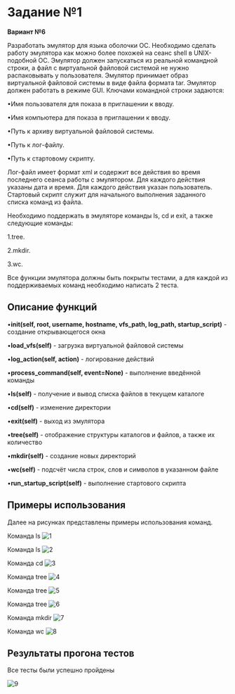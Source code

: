 <h1>Задание №1</h1>

**Вариант №6**

Разработать эмулятор для языка оболочки ОС. Необходимо сделать работу эмулятора как можно более похожей на сеанс shell в UNIX-подобной ОС. Эмулятор должен запускаться из реальной командной строки, а файл с виртуальной файловой системой не нужно распаковывать у пользователя. Эмулятор принимает образ виртуальной файловой системы в виде файла формата tar. Эмулятор должен работать в режиме GUI.
Ключами командной строки задаются:

•Имя пользователя для показа в приглашении к вводу.

•Имя компьютера для показа в приглашении к вводу.

•Путь к архиву виртуальной файловой системы.

•Путь к лог-файлу.

•Путь к стартовому скрипту.

Лог-файл имеет формат xml и содержит все действия во время последнего сеанса работы с эмулятором. Для каждого действия указаны дата и время. Для каждого действия указан пользователь.
Стартовый скрипт служит для начального выполнения заданного списка команд из файла.

Необходимо поддержать в эмуляторе команды ls, cd и exit, а также следующие команды:

1.tree.

2.mkdir.

3.wc.

Все функции эмулятора должны быть покрыты тестами, а для каждой из поддерживаемых команд необходимо написать 2 теста.

<h2>Описание функций</h2>

•**__init__(self, root, username, hostname, vfs_path, log_path, startup_script)** - создание открывающегося окна

•**load_vfs(self)** - загрузка виртуальной файловой системы

•**log_action(self, action)** - логирование действий

•**process_command(self, event=None)** - выполнение введённой команды

•**ls(self)** - получение и вывод списка файлов в текущем каталоге

•**cd(self)** - изменение директории

•**exit(self)** - выход из эмулятора

•**tree(self)** - отображение структуры каталогов и файлов, а также их количество

•**mkdir(self)** - создание новых директорий

•**wc(self)** - подсчёт числа строк, слов и символов в указанном файле

•**run_startup_script(self)** - выполнение стартового скрипта

<h2>Примеры использования</h2>

Далее на рисунках представлены примеры использования команд.

Команда ls
![1](https://github.com/user-attachments/assets/59f3756b-fe01-47df-b518-02f9a42715f1)

Команда ls
![2](https://github.com/user-attachments/assets/17c0659c-22b3-4039-b450-10a02c964896)

Команда cd
![3](https://github.com/user-attachments/assets/be4a6f59-cc1f-4fba-b336-ff45be2b127a)

Команда tree
![4](https://github.com/user-attachments/assets/c8ef860b-8113-47e8-9450-92dffac7a6d9)

Команда tree
![5](https://github.com/user-attachments/assets/68a4c25c-cea5-41e1-a5f6-447f607bfb92)

Команда tree
![6](https://github.com/user-attachments/assets/3b863812-735b-4f11-9461-c4545ff24536)

Команда mkdir
![7](https://github.com/user-attachments/assets/7dfc5ce2-17a0-49c9-8f7c-c0e7d5611a57)

Команда wc
![8](https://github.com/user-attachments/assets/e7378671-9da8-46c5-a9d4-978f1469b8e6)

<h2>Результаты прогона тестов</h2>

Все тесты были успешно пройдены

![9](https://github.com/user-attachments/assets/4da83eb2-ceea-4bc8-bbc0-41d60afb970c)


